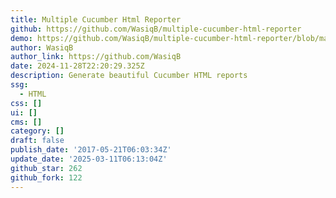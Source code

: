 ```yaml
---
title: Multiple Cucumber Html Reporter
github: https://github.com/WasiqB/multiple-cucumber-html-reporter
demo: https://github.com/WasiqB/multiple-cucumber-html-reporter/blob/main/README.md
author: WasiqB
author_link: https://github.com/WasiqB
date: 2024-11-28T22:20:29.325Z
description: Generate beautiful Cucumber HTML reports
ssg:
  - HTML
css: []
ui: []
cms: []
category: []
draft: false
publish_date: '2017-05-21T06:03:34Z'
update_date: '2025-03-11T06:13:04Z'
github_star: 262
github_fork: 122
---
```

